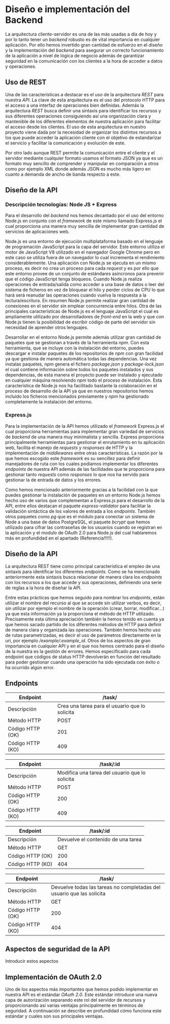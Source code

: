 # Diseño e implementación del Backend

La arquitectura cliente-servidor es una de las más usadas a día de hoy y por lo tanto tener un *backend* robusto es de vital importancia en cualquier aplicación. Por ello hemos invertido gran cantidad de esfuerzo en el diseño y la implementación del *backend* para asegurar un correcto funcionamiento de la aplicación a nivel de lógica de negocio además de garantizar seguridad en la comunicación con los clientes a la hora de acceder a datos y operaciones.

## Uso de REST

Una de las características a destacar es el uso de la arquitectura *REST* para nuestra *API*. La clave de esta arquitectura es el uso del protocolo HTTP para el acceso a una interfaz de operaciones bien definidas. Además la arquitectura *REST* busca definir una sintaxis para identificar los recursos y sus diferentes operaciones consiguiendo así una organización clara y mantenible de los diferentes elementos de nuestra aplicación para facilitar el acceso desde los clientes. El uso de esta arquitectura en nuestro proyecto viene dada por la necesidad de organizar los distintos recursos a los que puede acceder la aplicación cliente con el objetivo de estandarizar el servicio y facilitar la comunicación y evolución de este.

Por otro lado aunque REST permite la comunicación entre el cliente y el servidor mediante cualquier formato usamos el formato JSON ya que es un formato muy sencillo de comprender y manipular en comparación a otros como por ejemplo XML donde además JSON es mucho más ligero en cuanto a demanda de ancho de banda respecto a este.

## Diseño de la API

### Descripción tecnologías: Node JS + Express

Para el desarrollo del *backend* nos hemos decantado por el uso del entorno Node.js en conjunto con el *framework* de este mismo llamado Express.js el cual proporciona una manera muy sencilla de implementar gran cantidad de servicios de aplicaciones web.

Node.js es una entorno de ejecución multiplataforma basado en el lenguaje de programación JavaScript para la capa del servidor. Este entorno utiliza el motor de JavaScript V8 utilizado en el navegador Google Chrome pero en este caso se utiliza fuera de un navegador lo cual incrementa el rendimiento considerablemente. Una aplicación con Node.js se ejecuta en un mismo proceso, es decir no crea un proceso para cada *request* y es por ello que este entorno provee de un conjunto de estándares asíncronos para prevenir que el código JavaScript tenga bloqueos. Cuando Node.js realiza operaciones de entrada/salida como acceder a una base de datos o leer del sistema de ficheros en vez de bloquear el hilo y perder ciclos de CPU lo que hará será reanudar las operaciones cuando vuelva la respuesta a la lectura/escritura. En resumen Node.js permite realizar gran cantidad de conexiones en el servidor sin emplear concurrencia entre hilos. Otra de las principales características de Node.js es el lenguaje JavaScript el cual es ampliamente utilizado por desarrolladores de *front-end* en la web y que con Node.js tienen la posibilidad de escribir código de parte del servidor sin necesidad de aprender otros lenguajes.

Desarrollar en el entorno Node.js permite además utilizar gran cantidad de paquetes que se gestionan a través de la herramienta *npm*. Con esta herramienta, que se incluye con la instalación del entorno, puedes descargar e instalar paquetes de los repositorios de *npm* con gran facilidad ya que gestiona de manera automática todas las dependencias. Una vez instalas paquetes, *npm* genera el fichero *package.json* y *package-lock.json* el cual contiene información sobre todos los paquetes instalados y sus dependencias, de esta manera el proyecto puede ser instalado y ejecutado en cualquier máquina resolviendo *npm* todo el proceso de instalación. Esta característica de Node.js nos ha facilitado bastante la colaboración en el proceso de desarrollo de la API ya que en nuestros repositorios hemos incluido los ficheros mencionados previamente y *npm* ha gestionado completamente la instalación del entorno.

### Express.js

Para la implementación de la API hemos utilizado el *framework* Express.js el cual proporciona herramientas para implementar gran variedad de servicios de *backend* de una manera muy minimalista y sencilla. Express proporciona principalmente herramientas para gestionar el enrutamiento en tu aplicación web, facilita el manejo de *requests* y *responses* de HTTP y la implementación de *middlewares* entre otras características. La razón por la que hemos escogido este *framework* es su sencillez para definir manejadores de ruta con los cuales podíamos implementar los diferentes *endpoints* de nuestra API además de las facilidades que te proporciona para gestionar tanto *requests* como *responses* lo que nos ha servido para gestionar la de entrada de datos y los errores. 

Como hemos mencionado anteriormente gracias a la facilidad con la que puedes gestionar la instalación de paquetes en un entorno Node.js hemos hecho uso de varios que complementan a Express.js para el desarrollo de la API, entre ellos destacan el paquete *express-validator* para facilitar la validación sintáctica de los valores de entrada a los *endpoints*. También otros paquetes como *pg* que es el módulo para conectar un sistema de Node a una base de datos PostgreSQL, el paquete *bcrypt* que hemos utilizado para cifrar las contraseñas de los usuarios cuando se registran en la aplicación y el modulo de OAuth 2.0 para Node.js del cual hablaremos más en profundidad en el apartado (Referencia!!!!!). 

## Diseño de la API

La arquitectura REST tiene como principal característica el empleo de una sintaxis para identificar los diferentes *endpoints*. Como se ha mencionado anteriormente esta sintaxis busca relacionar de manera clara los *endpoints* con los recursos a los que accede y sus operaciones, definiendo una serie de reglas a la hora de diseñar la API. 

Entre estas prácticas que hemos seguido para nombrar los *endpoints*, están utilizar el nombre del recurso al que se accede sin utilizar verbos, es decir, sin utilizar por ejemplo el nombre de la operación (crear, borrar, modificar…) ya que esta información ya la proporciona el método de HTTP utilizado. Precisamente esta última apreciación también la hemos tenido en cuenta ya que hemos sacado partido de los diferentes métodos de HTTP para definir de manera clara y organizada las operaciones. También hemos hecho uso de rutas parametrizadas, es decir el uso de parámetros directamente en la uri, por ejemplo */example/:example_id*. Otros de los aspectos de gran importancia en cualquier API y en el que nos hemos centrado para el diseño de la nuestra es la gestión de errores. Hemos especificado para cada endpoint que códigos de status HTTP devolverán en función del resultado para poder gestionar cuando una operación ha sido ejecutada con éxito o ha ocurrido algún error.

## Endpoints

| Endpoint         | /task/                                         |
| ---------------- | ---------------------------------------------- |
| Descripción      | Crea una tarea para el usuario que lo solicita |
| Método HTTP      | POST                                           |
| Código HTTP (OK) | 201                                            |
| Código HTTP (KO) | 409                                            |

| Endpoint         | /task/:id                                      |
| ---------------- | ---------------------------------------------- |
| Descripción      | Modifica una tarea del usuario que lo solicita |
| Método HTTP      | POST                                           |
| Código HTTP (OK) | 200                                            |
| Código HTTP (KO) | 409                                            |

| Endpoint         | /task/:id                          |
| ---------------- | ---------------------------------- |
| Descripción      | Devuelve el contenido de una tarea |
| Método HTTP      | GET                                |
| Código HTTP (OK) | 200                                |
| Código HTTP (KO) | 404                                |

| Endpoint         | /task/                                                                |
| ---------------- | --------------------------------------------------------------------- |
| Descripción      | Devuelve todas las tareas no completadas del usuario que las solicita |
| Método HTTP      | GET                                                                   |
| Código HTTP (OK) | 200                                                                   |
| Código HTTP (KO) | 404                                                                   |

## Aspectos de seguridad de la API

Introducir estos aspectos

## Implementación de OAuth 2.0

Uno de los aspectos más importantes que hemos podido implementar en nuestra API es el estándar *OAuth 2.0*. Este estándar introduce una nueva capa de autorización separando este rol del servidor de recursos y proporcionando así varias ventajas principalmente en términos de seguridad. A continuación se describe en profundidad cómo funciona este estándar y cuales son sus principales ventajas.
